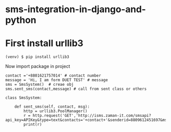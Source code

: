 # sms-integration-in-django-and-python

# First install urllib3

```
(venv) $ pip install urllib3
```
Now import package in project

```
contact ='+8801621757014' # contact number
message = 'Hi, I am form DUET TEST' # message
sms = SmsSystem()  # creae obj
sms.sent_sms(contact,message) # call from sent class or others

class SmsSystem:

    def sent_sms(self, contact, msg):
        http = urllib3.PoolManager()
        r = http.request('GET','http://isms.zaman-it.com/smsapi?api_key=APIKey&type=text&contacts='+contact+'&senderid=8809612451697&msg='+msg)
        print(r)


```
